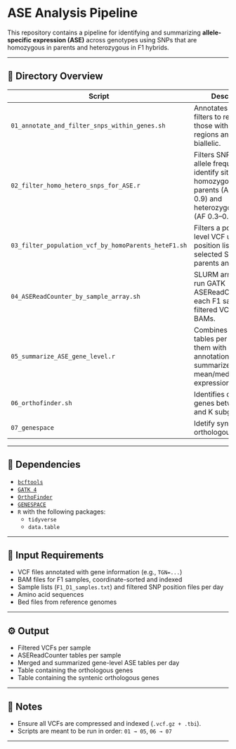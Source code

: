 # ASE Analysis Pipeline

This repository contains a pipeline for identifying and summarizing **allele-specific expression (ASE)** across genotypes using SNPs that are homozygous in parents and heterozygous in F1 hybrids.

---

## 📁 Directory Overview

| Script | Description |
|--------|-------------|
| `01_annotate_and_filter_snps_within_genes.sh` | Annotates SNPs and filters to retain only those within gene regions and that are biallelic. |
| `02_filter_homo_hetero_snps_for_ASE.r` | Filters SNPs based on allele frequency to identify sites that are homozygous in parents (AF < 0.1 or > 0.9) and heterozygous in F1 (AF 0.3–0.7). |
| `03_filter_population_vcf_by_homoParents_heteF1.sh` | Filters a population-level VCF using position lists of selected SNPs from parents and F1. |
| `04_ASEReadCounter_by_sample_array.sh` | SLURM array script to run GATK ASEReadCounter on each F1 sample using filtered VCFs and BAMs. |
| `05_summarize_ASE_gene_level.r` | Combines ASE count tables per day, joins them with gene annotations, and summarizes mean/median/sd/snps expression per gene. |
| `06_orthofinder.sh` | Identifies orthologous genes between the N and K subgenomes. |
| `07_genespace` | Idetify syntenic orthologous |

---

## 🧪 Dependencies

- [`bcftools`](http://samtools.github.io/bcftools/)
- [`GATK 4`](https://gatk.broadinstitute.org/)
- [`OrthoFinder`](https://davidemms.github.io/)
- [`GENESPACE`](https://github.com/jtlovell/GENESPACE)
- `R` with the following packages:
  - `tidyverse`
  - `data.table`

---

## 🧬 Input Requirements

- VCF files annotated with gene information (e.g., `TGN=...`)
- BAM files for F1 samples, coordinate-sorted and indexed
- Sample lists (`F1_D1_samples.txt`) and filtered SNP position files per day
- Amino acid sequences
- Bed files from reference genomes

---

## ⚙️ Output

- Filtered VCFs per sample
- ASEReadCounter tables per sample
- Merged and summarized gene-level ASE tables per day
- Table containing the orthologous genes
- Table containing the syntenic orthologous genes

---

## 📌 Notes

- Ensure all VCFs are compressed and indexed (`.vcf.gz + .tbi`).
- Scripts are meant to be run in order: `01 → 05`, `06 → 07`

---

